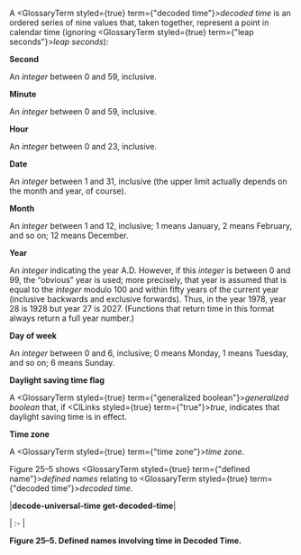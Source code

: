  



A <GlossaryTerm styled={true} term={"decoded time"}><i>decoded time</i></GlossaryTerm> is an ordered series of nine values that, taken together, represent a point in calendar time (ignoring <GlossaryTerm styled={true} term={"leap seconds"}><i>leap seconds</i></GlossaryTerm>): 



**Second** 



An *integer* between 0 and 59, inclusive. 



**Minute** 



An *integer* between 0 and 59, inclusive. 



**Hour** 



An *integer* between 0 and 23, inclusive. 







 



 



**Date** 



An *integer* between 1 and 31, inclusive (the upper limit actually depends on the month and year, of course). 



**Month** 



An *integer* between 1 and 12, inclusive; 1 means January, 2 means February, and so on; 12 means December. 



**Year** 



An *integer* indicating the year A.D. However, if this *integer* is between 0 and 99, the “obvious” year is used; more precisely, that year is assumed that is equal to the *integer* modulo 100 and within fifty years of the current year (inclusive backwards and exclusive forwards). Thus, in the year 1978, year 28 is 1928 but year 27 is 2027. (Functions that return time in this format always return a full year number.) 



**Day of week** 



An *integer* between 0 and 6, inclusive; 0 means Monday, 1 means Tuesday, and so on; 6 means Sunday. 



**Daylight saving time flag** 



A <GlossaryTerm styled={true} term={"generalized boolean"}><i>generalized boolean</i></GlossaryTerm> that, if <ClLinks styled={true} term={"true"}><i>true</i></ClLinks>, indicates that daylight saving time is in effect. 



**Time zone** 



A <GlossaryTerm styled={true} term={"time zone"}><i>time zone</i></GlossaryTerm>. 



Figure 25–5 shows <GlossaryTerm styled={true} term={"defined name"}><i>defined names</i></GlossaryTerm> relating to <GlossaryTerm styled={true} term={"decoded time"}><i>decoded time</i></GlossaryTerm>. 



|**decode-universal-time get-decoded-time**|

| :- |





**Figure 25–5. Defined names involving time in Decoded Time.** 



